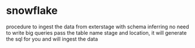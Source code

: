 # snowflake
procedure to ingest the data from exterstage with schema inferring 
no need to write big queries 
pass the table name stage and location, it will generate the sql for you and will ingest the data
